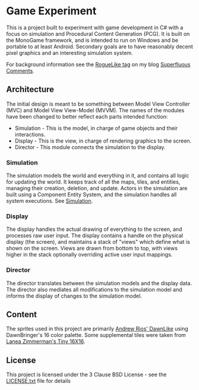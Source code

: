 # Game Experiment

This is a project built to experiment with game development in C# with a focus
on simulation and Procedural Content Generation (PCG). It is built on the
MonoGame framework, and is intended to run on Windows and be portable to at
least Android. Secondary goals are to have reasonably decent pixel graphics
and an interesting simulation system.

For background information see the [RogueLike tag](http://kitsu.github.io/tags/roguelike/)
on my blog [Superfluous Comments](https://kitsu.github.io).

## Architecture

The initial design is meant to be something between Model View Controller (MVC)
and Model View View-Model (MVVM). The names of the modules have been changed to
better reflect each parts intended function:

+ Simulation - This is the model, in charge of game objects and their interactions.
+ Display - This is the view, in charge of rendering graphics to the screen.
+ Director - This module connects the simulation to the display.

### Simulation

The simulation models the world and everything in it, and contains all logic
for updating the world. It keeps track of all the maps, tiles, and entities,
managing their creation, deletion, and update. Actors in the simulation are
built using a Component Entity System, and the simulation handles all system
executions. See [Simulation](/PCGTest/Simulation).

### Display

The display handles the actual drawing of everything to the screen, and
processes raw user input. The display contains a handle on the physical display
(the screen), and maintains a stack of "views" which define what is shown on
the screen. Views are drawn from bottom to top, with views higher in the stack
optionally overriding active user input mappings.

### Director

The director translates between the simulation models and the display data. The
director also mediates all modifications to the simulation model and informs
the display of changes to the simulation model.

## Content

The sprites used in this project are primarily [Andrew Rios' DawnLike](http://opengameart.org/users/dragondeplatino)
using DawnBringer's 16 color palette. Some supplemental tiles were taken from
[Lanea Zimmerman's Tiny 16X16](http://opengameart.org/users/sharm).

## License

This project is licensed under the 3 Clause BSD License - see the
[LICENSE.txt](LICENSE.txt) file for details

